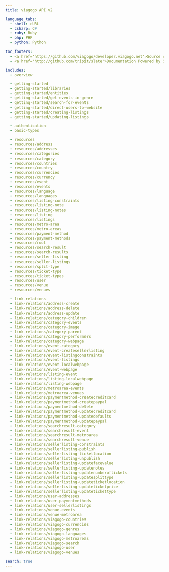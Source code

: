 ```yaml
---
title: viagogo API v2

language_tabs:
  - shell: cURL
  - csharp: C#
  - ruby: Ruby
  - php: PHP
  - python: Python

toc_footers:
  - <a href='https://github.com/viagogo/developer.viagogo.net'>Source code</a>
  - <a href='http://github.com/tripit/slate'>Documentation Powered by Slate</a>

includes:
  - overview

  - getting-started
  - getting-started/libraries
  - getting-started/entities
  - getting-started/get-events-in-genre
  - getting-started/search-for-events
  - getting-started/direct-users-to-website
  - getting-started/creating-listings
  - getting-started/updating-listings

  - authentication
  - basic-types

  - resources
  - resources/address
  - resources/addresses
  - resources/categories
  - resources/category
  - resources/countries
  - resources/country
  - resources/currencies
  - resources/currency
  - resources/event
  - resources/events
  - resources/language
  - resources/languages
  - resources/listing-constraints
  - resources/listing-note
  - resources/listing-notes
  - resources/listing
  - resources/listings
  - resources/metro-area
  - resources/metro-areas
  - resources/payment-method
  - resources/payment-methods
  - resources/root
  - resources/search-result
  - resources/search-results
  - resources/seller-listing
  - resources/seller-listings
  - resources/split-type
  - resources/ticket-type
  - resources/ticket-types
  - resources/user
  - resources/venue
  - resources/venues

  - link-relations
  - link-relations/address-create
  - link-relations/address-delete
  - link-relations/address-update
  - link-relations/category-children
  - link-relations/category-events
  - link-relations/category-image
  - link-relations/category-parent
  - link-relations/category-performers
  - link-relations/category-webpage
  - link-relations/event-category
  - link-relations/event-createsellerlisting
  - link-relations/event-listingconstraints
  - link-relations/event-listings
  - link-relations/event-localwebpage
  - link-relations/event-webpage
  - link-relations/listing-event
  - link-relations/listing-localwebpage
  - link-relations/listing-webpage
  - link-relations/metroarea-events
  - link-relations/metroarea-venues
  - link-relations/paymentmethod-createcreditcard
  - link-relations/paymentmethod-createpaypal
  - link-relations/paymentmethod-delete
  - link-relations/paymentmethod-updatecreditcard
  - link-relations/paymentmethod-updatedefaults
  - link-relations/paymentmethod-updatepaypal
  - link-relations/searchresult-category
  - link-relations/searchresult-event
  - link-relations/searchresult-metroarea
  - link-relations/searchresult-venue
  - link-relations/sellerlisting-constraints
  - link-relations/sellerlisting-publish
  - link-relations/sellerlisting-ticketlocation
  - link-relations/sellerlisting-unpublish
  - link-relations/sellerlisting-updatefacevalue
  - link-relations/sellerlisting-updatenotes
  - link-relations/sellerlisting-updatenumberoftickets
  - link-relations/sellerlisting-updatesplittype
  - link-relations/sellerlisting-updateticketlocation
  - link-relations/sellerlisting-updateticketprice
  - link-relations/sellerlisting-updatetickettype
  - link-relations/user-addresses
  - link-relations/user-paymentmethods
  - link-relations/user-sellerlistings
  - link-relations/venue-events
  - link-relations/venue-metroarea
  - link-relations/viagogo-countries
  - link-relations/viagogo-currencies
  - link-relations/viagogo-genres
  - link-relations/viagogo-languages
  - link-relations/viagogo-metroareas
  - link-relations/viagogo-search
  - link-relations/viagogo-user
  - link-relations/viagogo-venues

search: true
---
```


